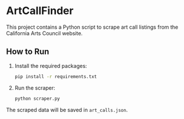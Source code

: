 # ArtCallFinder

This project contains a Python script to scrape art call listings from the California Arts Council website.

## How to Run

1.  Install the required packages:
    ```bash
    pip install -r requirements.txt
    ```

2.  Run the scraper:
    ```bash
    python scraper.py
    ```

The scraped data will be saved in `art_calls.json`.
